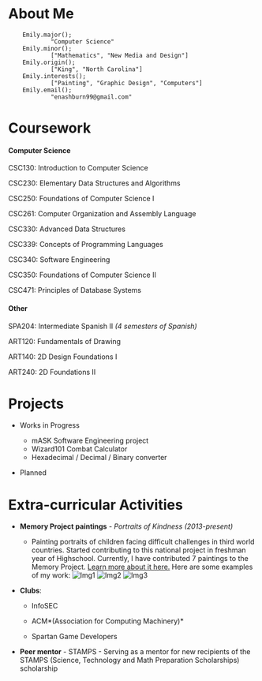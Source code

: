# About Me
        
        Emily.major();
                "Computer Science"
        Emily.minor();
                ["Mathematics", "New Media and Design"]
        Emily.origin();
                ["King", "North Carolina"]
        Emily.interests();
                ["Painting", "Graphic Design", "Computers"]
        Emily.email();
                "enashburn99@gmail.com"
                
# Coursework
#### Computer Science
CSC130: Introduction to Computer Science

CSC230: Elementary Data Structures and Algorithms

CSC250: Foundations of Computer Science I

CSC261: Computer Organization and Assembly Language

CSC330: Advanced Data Structures

CSC339: Concepts of Programming Languages

CSC340: Software Engineering

CSC350: Foundations of Computer Science II

CSC471: Principles of Database Systems


#### Other
SPA204: Intermediate Spanish II *(4 semesters of Spanish)*

ART120: Fundamentals of Drawing

ART140: 2D Design Foundations I

ART240: 2D Foundations II
                
# Projects
- Works in Progress
  - mASK Software Engineering project
  - Wizard101 Combat Calculator
  - Hexadecimal / Decimal / Binary converter

- Planned


# Extra-curricular Activities
- **Memory Project paintings** - *Portraits of Kindness (2013-present)*
  * Painting portraits of children facing difficult challenges in third world countries. Started contributing to this national project in freshman year of Highschool. Currently, I have contributed 7 paintings to the Memory Project. [Learn more about it here.](https://www.memoryproject.org/) Here are some examples of my work:
        ![Img1](https://imgur.com/8PjN2gS.png)
        ![Img2](https://imgur.com/hUq1noI.png)
        ![Img3](https://imgur.com/0KNIKcC.png)
        
        
- **Clubs**: 
  * InfoSEC
        
  * ACM*(Association for Computing Machinery)*
        
  * Spartan Game Developers

- **Peer mentor** - STAMPS
        - Serving as a mentor for new recipients of the STAMPS (Science, Technology and Math Preparation Scholarships) scholarship

